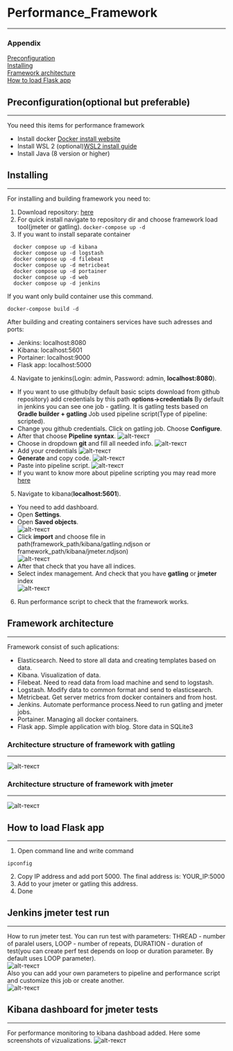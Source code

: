# Performance_Framework
----------------------
### Appendix 
[Preconfiguration](https://github.com/youketero/Performance_Framework#preconfigurationoptional-but-preferable)  
[Installing](https://github.com/youketero/Performance_Framework#installing)  
[Framework architecture](https://github.com/youketero/Performance_Framework#framework-architecture)   
[How to load Flask app](https://github.com/youketero/Performance_Framework#how-to-load-flask-app)   

## Preconfiguration(optional but preferable)
---------------
You need this items for performance framework
- Install docker [Docker install website](https://docs.docker.com/engine/install/)
- Install WSL 2 (optional)[WSL2 install guide][2]
- Install Java (8 version or higher) 
## Installing
---------------
For installing and building framework you need to:
1. Download repository: [here][3]
2. For quick install navigate to repository dir and choose framework load tool(jmeter or gatling).
 ```docker-compose up -d```
3. If you want to install separate container
```docker compose up -d elasticsearch
  docker compose up -d kibana 
  docker compose up -d logstash
  docker compose up -d filebeat
  docker compose up -d metricbeat
  docker compose up -d portainer
  docker compose up -d web
  docker compose up -d jenkins
  ```
If you want only build container use this command.
```
docker-compose build -d
```
After building and creating containers services have such adresses and ports:
- Jenkins: localhost:8080
- Kibana: localhost:5601
- Portainer: localhost:9000
- Flask app: localhost:5000
4. Navigate to jenkins(Login: admin, Password: admin, **localhost:8080**).
+ If you want to use github(by default basic scipts download from github repository) add credentials by this path **options->credentials**
By default in jenkins you can see one job - gatling. It is gatling tests based on **Gradle builder + gatling**
Job used pipeline script(Type of pipeline: scripted). 
+ Change you github credentials. Click on gatling job. Choose **Configure**.
+ After that choose **Pipeline syntax**. 
![alt-текст](https://github.com/youketero/Performance_Framework/blob/main/img/Pipeline_syntax.jpg "Pipeline syntax")
+ Choose in dropdown **git** and fill all needed info. 
![alt-текст](https://github.com/youketero/Performance_Framework/blob/main/img/Git_hub.jpg "Git Hub config")
+ Add your credentials
![alt-текст](https://github.com/youketero/Performance_Framework/blob/main/img/Credentials.jpg "Credentials")
+ **Generate** and copy code.
![alt-текст](https://github.com/youketero/Performance_Framework/blob/main/img/Export_cred.jpg "Export credentials")
+ Paste into pipeline script.
![alt-текст](https://github.com/youketero/Performance_Framework/blob/main/img/pipeline_script.jpg "Pipeline script")
+ If you want to know more about pipeline scripting you may read more [here][4]
5. Navigate to kibana(**localhost:5601**).
+ You need to add dashboard. 
+ Open **Settings**. 
+ Open **Saved objects**.  
![alt-текст](https://github.com/youketero/Performance_Framework/blob/main/img/Management_kibana.jpg "Management") 
+ Click **import** and choose file in path(framework_path/kibana/gatling.ndjson or framework_path/kibana/jmeter.ndjson)  
![alt-текст](https://github.com/youketero/Performance_Framework/blob/main/img/Import_kibana.jpg "Import") 
+ After that check that you have all indices.
+ Select index management. And check that you have **gatling** or **jmeter** index  
![alt-текст](https://github.com/youketero/Performance_Framework/blob/main/img/Index_kibana.jpg "Index kibana") 
6. Run performance script to check that the framework works.


## Framework architecture
------------------
Framework consist of such aplications:
- Elasticsearch. Need to store all data and creating templates based on data.
- Kibana. Visualization of data. 
- Filebeat. Need to read data from load machine and send to logstash.
- Logstash. Modify data to common format and send to elasticsearch.
- Metricbeat. Get server metrics from docker containers and from host.
- Jenkins. Automate performance process.Need to run gatling and jmeter jobs.
- Portainer. Managing all docker containers.
- Flask app. Simple application with blog. Store data in SQLite3

### Architecture structure of framework with gatling
------------------

![alt-текст](https://github.com/youketero/Performance_Framework/blob/main/img/framework_architecture.jpg "Framework architecture gatling")

### Architecture structure of framework with jmeter
------------------

![alt-текст](https://github.com/youketero/Performance_Framework/blob/main/img/architecture_jmeter.jpg "Framework architecture jmeter")


## How to load Flask app
----------
1. Open command line and write command  
```
ipconfig
```
2. Copy IP address and add port 5000. The final address is: YOUR_IP:5000
3. Add to your jmeter or gatling this address.
4. Done

## Jenkins jmeter test run
-----------  
  
How to run jmeter test. 
You can run test with parameters: THREAD - number of paralel users, LOOP - number of repeats, DURATION - duration of test(you can create perf test depends on loop or duration parameter. By default uses LOOP parameter).  
![alt-текст](https://github.com/youketero/Performance_Framework/blob/main/img/jenkins_jmeter.gif "Jenkins job")  
Also you can add your own parameters to pipeline and performance script and customize this job or create another.  
![alt-текст](https://github.com/youketero/Performance_Framework/blob/main/img/jenkins_param.gif "Jenkins job") 

## Kibana dashboard for jmeter tests
-----------
For performance monitoring to kibana dashboad added.
Here some screenshots of vizualizations.
![alt-текст](https://github.com/youketero/Performance_Framework/blob/main/img/kibana_dashboard_jmeter.gif "Kibana dashboard for jmeter")

[2]: https://docs.microsoft.com/en-us/windows/wsl/install-win10
[3]: https://github.com/youketero/Performance_Framework
[4]: https://www.jenkins.io/doc/book/pipeline/syntax/ 

